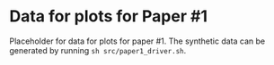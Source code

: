 # Data for plots for Paper #1

Placeholder for data for plots for paper #1.
The synthetic data can be generated by running `sh src/paper1_driver.sh`.
